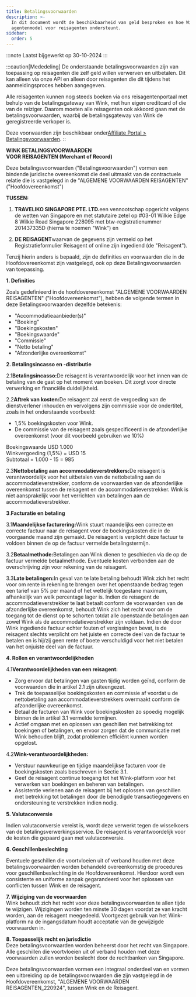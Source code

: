 ```yaml
---
title: Betalingsvoorwaarden
description: >-
  In dit document wordt de beschikbaarheid van geld besproken en hoe Wink het
  agentenmodel voor reisagenten ondersteunt.
sidebar:
  order: 5
---
```

:::note
Laatst bijgewerkt op 30-10-2024
:::

:::caution\[Mededeling]
De onderstaande betalingsvoorwaarden zijn van toepassing op reisagenten die zelf geld willen verwerven en uitbetalen.
Dit kan alleen via onze API en alleen door reisagenten die dit tijdens het aanmeldingsproces hebben aangegeven.

Alle reisagenten kunnen nog steeds boeken via ons reisagentenportaal met behulp van de betalingsgateway van Wink, met hun eigen creditcard of die van de reiziger. Daarom moeten alle reisagenten ook akkoord gaan met de betalingsvoorwaarden, waarbij de betalingsgateway van Wink de geregistreerde verkoper is.

Deze voorwaarden zijn beschikbaar onder[Affiliate Portal > Betalingsvoorwaarden](/studio/payment-terms).
::

**WINK BETALINGSVOORWAARDEN**\
**VOOR REISAGENTEN (Merchant of Record)**

Deze betalingsvoorwaarden ("Betalingsvoorwaarden") vormen een bindende juridische overeenkomst die deel uitmaakt van de contractuele relatie die is vastgelegd in de "ALGEMENE VOORWAARDEN REISAGENTEN" ("Hoofdovereenkomst")

**TUSSEN:**

1. **TRAVELIKO SINGAPORE PTE. LTD.**&#x65;en vennootschap opgericht volgens de wetten van Singapore en met statutaire zetel op #03-01 Wilkie Edge 8 Wilkie Road Singapore 228095 met btw-registratienummer 201437335D (hierna te noemen "Wink") en

2. **DE REISAGENT**waarvan de gegevens zijn vermeld op het Registratieformulier Reisagent of online zijn ingediend (de "Reisagent").

Tenzij hierin anders is bepaald, zijn de definities en voorwaarden die in de Hoofdovereenkomst zijn vastgelegd, ook op deze Betalingsvoorwaarden van toepassing.

**1. Definities**

Zoals gedefinieerd in de hoofdovereenkomst "ALGEMENE VOORWAARDEN REISAGENTEN" ("Hoofdovereenkomst"), hebben de volgende termen in deze Betalingsvoorwaarden dezelfde betekenis:

* "Accommodatieaanbieder(s)"
* "Boeking"
* "Boekingskosten"
* "Boekingswaarde"
* "Commissie"
* "Netto betaling"
* "Afzonderlijke overeenkomst"

**2. Betalingsincasso en -distributie**

2.1**Betalingsincasso:**&#x44;e reisagent is verantwoordelijk voor het innen van de betaling van de gast op het moment van boeken. Dit zorgt voor directe verwerking en financiële duidelijkheid.

2.2**Aftrek van kosten:**&#x44;e reisagent zal eerst de vergoeding van de dienstverlener inhouden en vervolgens zijn commissie voor de ondertitel, zoals in het onderstaande voorbeeld:

* 1,5% boekingskosten voor Wink.
* De commissie van de reisagent zoals gespecificeerd in de afzonderlijke overeenkomst (voor dit voorbeeld gebruiken we 10%)

Boekingswaarde USD 1.000\
Winkvergoeding (1,5%) = USD 15\
Subtotaal = 1.000 - 15 = 985

2.3**Nettobetaling aan accommodatieverstrekkers:**&#x44;e reisagent is verantwoordelijk voor het uitbetalen van de nettobetaling aan de accommodatieverstrekker, conform de voorwaarden van de afzonderlijke overeenkomst tussen de reisagent en de accommodatieverstrekker. Wink is niet aansprakelijk voor het verrichten van betalingen aan de accommodatieverstrekker.

**3**.**Facturatie en betaling**

3.1**Maandelijkse facturering:**&#x57;ink stuurt maandelijks een correcte en correcte factuur naar de reisagent voor de boekingskosten die in de voorgaande maand zijn gemaakt. De reisagent is verplicht deze factuur te voldoen binnen de op de factuur vermelde betalingstermijn.

3.2**Betaalmethode:**&#x42;etalingen aan Wink dienen te geschieden via de op de factuur vermelde betaalmethode. Eventuele kosten verbonden aan de overschrijving zijn voor rekening van de reisagent.

3.3**Late betalingen:**&#x49;n geval van te late betaling behoudt Wink zich het recht voor om rente in rekening te brengen over het openstaande bedrag tegen een tarief van 5% per maand of het wettelijk toegestane maximum, afhankelijk van welk percentage lager is. Indien de reisagent de accommodatieverstrekker te laat betaalt conform de voorwaarden van de afzonderlijke overeenkomst, behoudt Wink zich het recht voor om de toegang tot de dienst op te schorten totdat alle openstaande betalingen aan zowel Wink als de accommodatieverstrekker zijn voldaan. Indien de door Wink ingediende factuur echter fouten of vergissingen bevat, is de reisagent slechts verplicht om het juiste en correcte deel van de factuur te betalen en is hij/zij geen rente of boete verschuldigd voor het niet betalen van het onjuiste deel van de factuur.

**4. Rollen en verantwoordelijkheden**

4.1**Verantwoordelijkheden van een reisagent:**

* Zorg ervoor dat betalingen van gasten tijdig worden geïnd, conform de voorwaarden die in artikel 2.1 zijn uiteengezet.
* Trek de toepasselijke boekingskosten en commissie af voordat u de nettobetaling aan accommodatieverstrekkers overmaakt conform de afzonderlijke overeenkomst.
* Betaal de facturen van Wink voor boekingskosten zo spoedig mogelijk binnen de in artikel 3.1 vermelde termijnen.
* Actief omgaan met en oplossen van geschillen met betrekking tot boekingen of betalingen, en ervoor zorgen dat de communicatie met Wink behouden blijft, zodat problemen efficiënt kunnen worden opgelost.

4.2**Wink-verantwoordelijkheden:**

* Verstuur nauwkeurige en tijdige maandelijkse facturen voor de boekingskosten zoals beschreven in Sectie 3.1.
* Geef de reisagent continue toegang tot het Wink-platform voor het verwerken van boekingen en beheren van betalingen.
* Assistentie verlenen aan de reisagent bij het oplossen van geschillen met betrekking tot betalingen door de benodigde transactiegegevens en ondersteuning te verstrekken indien nodig.

**5. Valutaconversie**

Indien valutaconversie vereist is, wordt deze verwerkt tegen de wisselkoers van de betalingsverwerkingsservice. De reisagent is verantwoordelijk voor de kosten die gepaard gaan met valutaconversie.

**6. Geschillenbeslechting**

Eventuele geschillen die voortvloeien uit of verband houden met deze betalingsvoorwaarden worden behandeld overeenkomstig de procedures voor geschillenbeslechting in de Hoofdovereenkomst. Hierdoor wordt een consistente en uniforme aanpak gegarandeerd voor het oplossen van conflicten tussen Wink en de reisagent.

**7. Wijziging van de voorwaarden**\
Wink behoudt zich het recht voor deze betalingsvoorwaarden te allen tijde te wijzigen. Wijzigingen worden ten minste 30 dagen voordat ze van kracht worden, aan de reisagent meegedeeld. Voortgezet gebruik van het Wink-platform na de ingangsdatum houdt acceptatie van de gewijzigde voorwaarden in.

**8. Toepasselijk recht en jurisdictie**\
Deze betalingsvoorwaarden worden beheerst door het recht van Singapore. Alle geschillen die voortvloeien uit of verband houden met deze voorwaarden zullen worden beslecht door de rechtbanken van Singapore.

Deze betalingsvoorwaarden vormen een integraal onderdeel van en vormen een uitbreiding op de betalingsvoorwaarden die zijn vastgelegd in de Hoofdovereenkomst, "ALGEMENE VOORWAARDEN REISAGENTEN\_220924", tussen Wink en de Reisagent.

